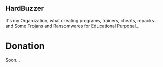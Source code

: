 ## HardBuzzer

It's my Organization, what creating programs, trainers, cheats, repacks... and Some Trojans and Ransomwares for Educational Purposal...

# Donation

Soon... 
